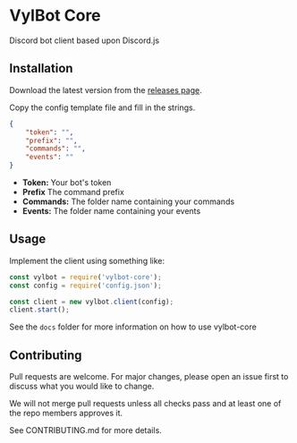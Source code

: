# VylBot Core

Discord bot client based upon Discord.js 

## Installation

Download the latest version from the [releases page](https://github.com/Vylpes/vylbot-core/releases).

Copy the config template file and fill in the strings.

```json
{
    "token": "",
    "prefix": "",
    "commands": "",
    "events": ""
}
```

* **Token:** Your bot's token
* **Prefix** The command prefix
* **Commands:** The folder name containing your commands
* **Events:** The folder name containing your events

## Usage

Implement the client using something like:

```js
const vylbot = require('vylbot-core');
const config = require('config.json');

const client = new vylbot.client(config);
client.start();
```

See the `docs` folder for more information on how to use vylbot-core

## Contributing

Pull requests are welcome. For major changes, please open an issue first to discuss what you would like to change.

We will not merge pull requests unless all checks pass and at least one of the repo members approves it.

See CONTRIBUTING.md for more details.
